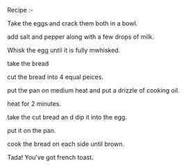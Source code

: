 Recipe :-

Take the eggs and crack them both in a bowl.

add salt and pepper along with a few drops of milk.

Whisk the egg until it is fully mwhisked.

take the bread

cut the bread into 4 equal peices.

put the pan on medium heat and put a drizzle of cooking oil.

heat for 2 minutes.

take the cut bread an d dip it into the egg.

put it on the pan.

cook the bread on each side until brown.

Tada! You've got french toast.